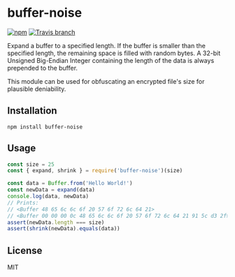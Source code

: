 # buffer-noise
[![npm](https://img.shields.io/npm/v/buffer-noise.svg)](https://npmjs.com/package/buffer-noise)
[![Travis branch](https://img.shields.io/travis/ExodusMovement/buffer-noise/master.svg)](https://travis-ci.org/ExodusMovement/buffer-noise)

Expand a buffer to a specified length. If the buffer is smaller than the specified length, the remaining space is filled with random bytes. A 32-bit Unsigned Big-Endian Integer containing the length of the data is always prepended to the buffer.

This module can be used for obfuscating an encrypted file's size for plausible deniability.

## Installation

    npm install buffer-noise

## Usage

```js
const size = 25
const { expand, shrink } = require('buffer-noise')(size)

const data = Buffer.from('Hello World!')
const newData = expand(data)
console.log(data, newData)
// Prints:
// <Buffer 48 65 6c 6c 6f 20 57 6f 72 6c 64 21>
// <Buffer 00 00 00 0c 48 65 6c 6c 6f 20 57 6f 72 6c 64 21 91 5c d3 2f>
assert(newData.length === size)
assert(shrink(newData).equals(data))
```

## License

MIT
